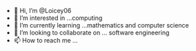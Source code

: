 - 👋 Hi, I’m @Loicey06
- 👀 I’m interested in ...computing 
- 🌱 I’m currently learning ...mathematics and computer science 
- 💞️ I’m looking to collaborate on ... software engineering 
- 📫 How to reach me ...

<!---
Loicey06/Loicey06 is a ✨ special ✨ repository because its `README.md` (this file) appears on your GitHub profile.
You can click the Preview link to take a look at your changes.
--->
